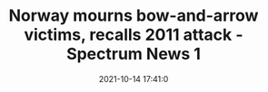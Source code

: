 ---
"title": "Norway mourns bow-and-arrow victims, recalls 2011 attack - Spectrum News 1"
"date": "2021-10-14 17:41:0"
"feed_name": "GOOGLENEWSMINING"
"feed_website": "https://news.google.com/search?q=mining%2Bincident&hl=en-US&gl=US&ceid=US:en"
"feed_rss": "https://news.google.com/rss/search?q=mining%2Bincident&hl=en-US&gl=US&ceid=US:en"
"link": "https://spectrumnews1.com/ca/orange-county/ap-online/2021/10/14/norway-mourns-bow-and-arrow-victims-recalls-2011-attack"
"source": "{'href': 'https://spectrumnews1.com', 'title': 'Spectrum News 1'}"
"file": "_posts/2021-1-1-361b37354f4aef9ea502127503f2b0c040d8a135.md"
"accident": "0"
"drilling": "0"
"dead": "0"
"injured": "0"
"arrested": "0"
"place": "unknown place"
"where": "unknown site"
"causes": "unknown"
"place_uri": "unknown place"
---